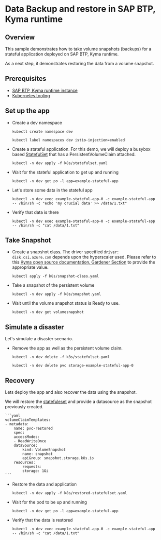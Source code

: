 # Data Backup and restore in SAP BTP, Kyma runtime

## Overview

This sample demonstrates how to take volume snapshots (backups) for a stateful application deployed on SAP BTP, Kyma runtime.

As a next step, it demonstrates restoring the data from a volume snapshot.

## Prerequisites

* [SAP BTP, Kyma runtime instance](../prerequisites/#kyma)
* [Kubernetes tooling](../prerequisites/#kubernetes)

## Set up the app

* Create a dev namespace

    ```shell script
    kubectl create namespace dev
    
    kubectl label namespaces dev istio-injection=enabled
    ```

* Create a stateful application. For this demo, we will deploy a busybox based [StatefulSet](k8s/statefulset.yaml) that has a PersistentVolumeClaim attached.

    ```shell script
    kubectl -n dev apply -f k8s/statefulset.yaml
    ```

* Wait for the stateful application to get up and running

    ```shell script
    kubectl -n dev get po -l app=example-stateful-app
    ```

* Let's store some data in the stateful app

    ```shell script
    kubectl -n dev exec example-stateful-app-0 -c example-stateful-app -- /bin/sh -c "echo 'my crucial data' >> /data/1.txt"
    ```

* Verify that data is there

    ```shell script
    kubectl -n dev exec example-stateful-app-0 -c example-stateful-app -- /bin/sh -c "cat /data/1.txt"
    ```

## Take Snapshot

* Create a snapshot class. The driver specified `driver: disk.csi.azure.com` depends upon the hyperscaler used. Please refer to this [Kyma open source documentation, Gardener Section](https://kyma-project.io/docs/kyma/latest/04-operation-guides/operations/10-backup-kyma/#create-on-demand-volume-snapshots) to provide the appropriate value.

    ```shell script
    kubectl apply -f k8s/snapshot-class.yaml
    ```

* Take a snapshot of the persistent volume

    ```shell script
    kubectl -n dev apply -f k8s/snapshot.yaml
    ```

* Wait until the volume snapshot status is Ready to use.

    ```shell script
    kubectl -n dev get volumesnapshot
    ```

## Simulate a disaster

Let's simulate a disaster scenario.

* Remove the app as well as the persistent volume claim.

    ```shell script
    kubectl -n dev delete -f k8s/statefulset.yaml

    kubectl -n dev delete pvc storage-example-stateful-app-0
    ```

## Recovery

Lets deploy the app and also recover the data using the snapshot.

We will restore the [statefuleset](k8s/restored-statefulset.yaml) and provide a datasource as the snapshot previously created.

    ```yaml
    volumeClaimTemplates:
    - metadata:
        name: pvc-restored
        spec:
        accessModes:
        - ReadWriteOnce
        dataSource:
            kind: VolumeSnapshot
            name: snapshot
            apiGroup: snapshot.storage.k8s.io
        resources:
            requests:
            storage: 1Gi
    ```

* Restore the data and application
  
    ```shell script
    kubectl -n dev apply -f k8s/restored-statefulset.yaml
    ```

* Wait for the pod to be up and running

    ```shell script
    kubectl -n dev get po -l app=example-stateful-app
    ```

* Verify that the data is restored

    ```shell script
    kubectl -n dev exec example-stateful-app-0 -c example-stateful-app -- /bin/sh -c "cat /data/1.txt"
    ```

